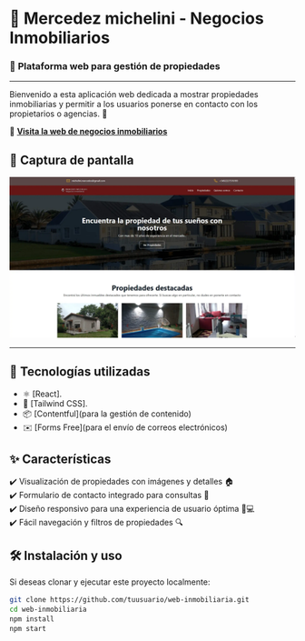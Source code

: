 <!-- Separador con gradiente -->

# 🏡 **Mercedez michelini - Negocios Inmobiliarios**  
### 📌 **Plataforma web para gestión de propiedades**  

---

Bienvenido a esta aplicación web dedicada a mostrar propiedades inmobiliarias y permitir a los usuarios ponerse en contacto con los propietarios o agencias. 📩  

🔗 **[Visita la web de negocios inmobiliarios](https://www.michelinimercedes.com/)**  

## 📸 Captura de pantalla  

![Vista previa de la aplicación inmobiliaria](./src/assets/imagen-preview.webp) 

---  

## 🚀 Tecnologías utilizadas  
- ⚛️ [React].  
- 🎨 [Tailwind CSS]. 
- 📦 [Contentful](para la gestión de contenido)  
- ✉️ [Forms Free](para el envío de correos electrónicos)  

## ✨ Características  
✔️ Visualización de propiedades con imágenes y detalles 🏠  
✔️ Formulario de contacto integrado para consultas 📧  
✔️ Diseño responsivo para una experiencia de usuario óptima 📱💻  
✔️ Fácil navegación y filtros de propiedades 🔍  

## 🛠 Instalación y uso  
Si deseas clonar y ejecutar este proyecto localmente:  

```bash
git clone https://github.com/tuusuario/web-inmobiliaria.git
cd web-inmobiliaria
npm install
npm start


